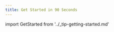 ```yaml
---
title: Get Started in 90 Seconds
---
```


import GetStarted from '../\_tip-getting-started.md'

<GetStarted/>
